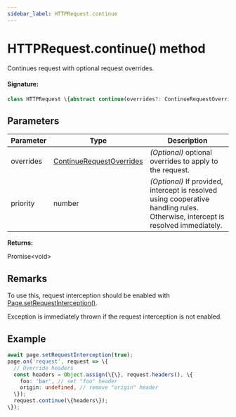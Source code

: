 ```yaml
---
sidebar_label: HTTPRequest.continue
---
```


# HTTPRequest.continue() method

Continues request with optional request overrides.

#### Signature:

```typescript
class HTTPRequest \{abstract continue(overrides?: ContinueRequestOverrides, priority?: number): Promise<void>;\}
```

## Parameters

| Parameter | Type                                                                | Description                                                                                                                     |
| --------- | ------------------------------------------------------------------- | ------------------------------------------------------------------------------------------------------------------------------- |
| overrides | [ContinueRequestOverrides](./puppeteer.continuerequestoverrides.md) | _(Optional)_ optional overrides to apply to the request.                                                                        |
| priority  | number                                                              | _(Optional)_ If provided, intercept is resolved using cooperative handling rules. Otherwise, intercept is resolved immediately. |

**Returns:**

Promise&lt;void&gt;

## Remarks

To use this, request interception should be enabled with [Page.setRequestInterception()](./puppeteer.page.setrequestinterception.md).

Exception is immediately thrown if the request interception is not enabled.

## Example

```ts
await page.setRequestInterception(true);
page.on('request', request => \{
  // Override headers
  const headers = Object.assign(\{\}, request.headers(), \{
    foo: 'bar', // set "foo" header
    origin: undefined, // remove "origin" header
  \});
  request.continue(\{headers\});
\});
```
